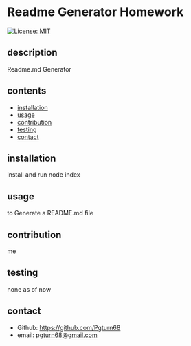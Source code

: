 # Readme Generator Homework
[![License: MIT](https://img.shields.io/badge/License-MIT-yellow.svg)](https://opensource.org/licenses/MIT)
## description
Readme.md Generator
## contents
* [installation](#installation)
* [usage](#usage)
* [contribution](#contribution)
* [testing](#testing)
* [contact](#contact)
## installation
install and run node index
## usage
to Generate a README.md file
## contribution
me
## testing
none as of now
## contact
* Github: https://github.com/Pgturn68
* email: pgturn68@gmail.com
